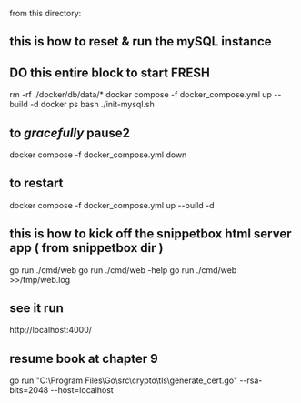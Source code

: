 from this directory:

## this is how to reset & run the mySQL instance

## DO this entire block to start FRESH
rm -rf ./docker/db/data/*
docker compose -f docker_compose.yml up --build -d
docker ps
bash ./init-mysql.sh

## to *gracefully* pause2
docker compose -f docker_compose.yml down

## to restart
docker compose -f docker_compose.yml up --build -d

## this is how to kick off the snippetbox html server app ( from snippetbox dir )

go run ./cmd/web
go run ./cmd/web -help
go run ./cmd/web >>/tmp/web.log

## see it run
http://localhost:4000/

## resume book at chapter 9

go run "C:\Program Files\Go\src\crypto\tls\generate_cert.go" --rsa-bits=2048 --host=localhost
